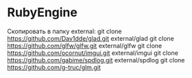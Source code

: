 # RubyEngine
Скопировать в папку external:
git clone https://github.com/Dav1dde/glad.git external/glad
git clone https://github.com/glfw/glfw.git external/glfw
git clone https://github.com/ocornut/imgui.git external/imgui
git clone https://github.com/gabime/spdlog.git external/spdlog
git clone https://github.com/g-truc/glm.git
